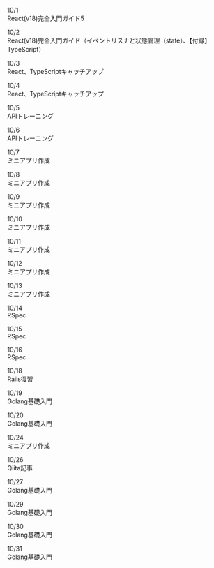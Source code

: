10/1<br>
  React(v18)完全入門ガイド5<br>

10/2<br>
  React(v18)完全入門ガイド（イベントリスナと状態管理（state）、【付録】TypeScript）<br>

10/3<br>
  React、TypeScriptキャッチアップ<br>

10/4<br>
  React、TypeScriptキャッチアップ<br>

10/5<br>
  APIトレーニング<br>

10/6<br>
  APIトレーニング<br>

10/7<br>
  ミニアプリ作成<br>

10/8<br>
  ミニアプリ作成<br>

10/9<br>
  ミニアプリ作成<br>

10/10<br>
  ミニアプリ作成<br>

10/11<br>
  ミニアプリ作成<br>

10/12<br>
  ミニアプリ作成<br>

10/13<br>
  ミニアプリ作成<br>

10/14<br>
  RSpec<br>

10/15<br>
  RSpec<br>
  
10/16<br>
  RSpec<br>

10/18<br>
  Rails復習<br>

10/19<br>
  Golang基礎入門<br>

10/20<br>
  Golang基礎入門<br>

10/24<br>
  ミニアプリ作成<br>

10/26<br>
  Qiita記事<br>

10/27<br>
  Golang基礎入門<br>

10/29<br>
  Golang基礎入門<br>

10/30<br>
  Golang基礎入門<br>

10/31<br>
  Golang基礎入門<br>
